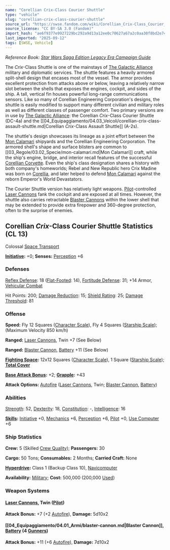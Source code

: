 ```yaml
---
name: "Corellian Crix-Class Courier Shuttle"
type: "vehicle"
slug: "corellian-crix-class-courier-shuttle"
source_url: "https://swse.fandom.com/wiki/Corellian_Crix-Class_Courier_Shuttle"
source_license: "CC BY-SA 3.0 (Fandom)"
import_hash: "ae6f9377e9927229bc292a9d13a12ee0c70627a67a2c0aa30f8bd2e744cf69a5"
last_imported: "2025-09-12"
tags: [SWSE, Vehicle]
---
```

*Reference Book: [Star Wars Saga Edition Legacy Era Campaign Guide](https://swse.fandom.com/wiki/Star_Wars_Saga_Edition_Legacy_Era_Campaign_Guide)*

The *Crix*-Class Shuttle is one of the mainstays of [The Galactic Alliance](https://swse.fandom.com/wiki/The_Galactic_Alliance) military and diplomatic services. The shuttle features a heavily armored split-shell design that encases most of the vessel. The armor provides excellent protection from attacks above or below, leaving a relatively narrow slot between the shells that exposes the engines, cockpit, and sides of the ship. A tall, vertical fin houses powerful long-range communications sensors. Like so many of Corellian Engineering Corporation's designs, the shuttle is easily modified to support many different civilian and military roles as well as different classes of passenger comfort. Two primary versions are in use by [The Galactic Alliance](https://swse.fandom.com/wiki/The_Galactic_Alliance): the Corellian *Crix*-Class Courier Shuttle (DC-4a) and the [[04_Equipaggiamento/04.03_Veicoli/corellian-crix-class-assault-shuttle.md|Corellian *Crix*-Class Assault Shuttle]] (A-2s). 

The shuttle's design showcases its lineage as a joint effort between the [Mon Calamari](https://swse.fandom.com/wiki/Mon_Calamari_(Planet)) shipyards and the Corellian Engineering Corporation. The armored shell's shape and surface blisters are common to [[03_Regole/03.02_Specie/mon-calamari.md|Mon Calamari]] craft, while the ship's engine, bridge, and interior recall features of the successful [Corellian Corvette](https://swse.fandom.com/wiki/Corellian_Corvette). Even the ship's class designation shares a history with both company's homeworlds; Rebel and New Republic hero Crix Madine was born on [Corellia](https://swse.fandom.com/wiki/Corellia), and later helped to defend [Mon Calamari](https://swse.fandom.com/wiki/Mon_Calamari_(Planet)) against the reborn Emperor's World Devastators. 

The Courier Shuttle version has relatively light weapons. [Pilot](https://swse.fandom.com/wiki/Pilot_(Vehicle_Combat))-controlled [Laser Cannons](https://swse.fandom.com/wiki/Laser_Cannons) fank the cockpit and are exposed at all times. However, the shuttle also carries retractable [Blaster Cannons](https://swse.fandom.com/wiki/Blaster_Cannons) within the lower shell that may be extended to provide extra firepower and 360-degree protection, often to the surprise of enemies.

## Corellian *Crix*-Class Courier Shuttle Statistics (CL 13)
Colossal [Space Transport](https://swse.fandom.com/wiki/Space_Transport)

**[Initiative](https://swse.fandom.com/wiki/Initiative):** +0; **Senses:** [Perception](https://swse.fandom.com/wiki/Perception) +6
### Defenses
[Reflex Defense](https://swse.fandom.com/wiki/Reflex_Defense_(Vehicles)): 18 ([Flat-Footed](https://swse.fandom.com/wiki/Flat-Footed): 14), [Fortitude Defense](https://swse.fandom.com/wiki/Fortitude_Defense_(Vehicles)): 31; +14 Armor, [Vehicular Combat](https://swse.fandom.com/wiki/Vehicular_Combat)

Hit Points: 200; [Damage Reduction](https://swse.fandom.com/wiki/Damage_Reduction): 15; [Shield Rating](https://swse.fandom.com/wiki/Shield_Rating): 25; [Damage Threshold](https://swse.fandom.com/wiki/Damage_Threshold_(Vehicles)): 81
### Offense
**Speed:** Fly 12 Squares ([Character Scale](https://swse.fandom.com/wiki/Character_Scale)), Fly 4 Squares ([Starship Scale](https://swse.fandom.com/wiki/Starship_Scale)); (Maximum Velocity 850 km/h)

**Ranged:** [Laser Cannons](https://swse.fandom.com/wiki/Laser_Cannons), Twin +7 (See Below)

**Ranged:** [Blaster Cannon](https://swse.fandom.com/wiki/Blaster_Cannon_(Vehicles)), [Battery](https://swse.fandom.com/wiki/Battery) +11 (See Below)

**[Fighting Space](https://swse.fandom.com/wiki/Fighting_Space):** 12x12 Squares ([Character Scale](https://swse.fandom.com/wiki/Character_Scale)), 1 Square ([Starship Scale](https://swse.fandom.com/wiki/Starship_Scale)); **[Total Cover](https://swse.fandom.com/wiki/Total_Cover)**

**[Base Attack Bonus](https://swse.fandom.com/wiki/Base_Attack_Bonus):** +2; **[Grapple](https://swse.fandom.com/wiki/Grapple):** +43

**Attack Options:** [Autofire](https://swse.fandom.com/wiki/Autofire_(Vehicle_Combat)) ([Laser Cannons](https://swse.fandom.com/wiki/Laser_Cannons), Twin; [Blaster Cannon](https://swse.fandom.com/wiki/Blaster_Cannon_(Vehicles)), [Battery](https://swse.fandom.com/wiki/Battery))
### Abilities
[Strength](https://swse.fandom.com/wiki/Strength): 52, [Dexterity](https://swse.fandom.com/wiki/Dexterity): 18, [Constitution](https://swse.fandom.com/wiki/Constitution): -, [Intelligence](https://swse.fandom.com/wiki/Intelligence): 16

**[Skills](https://swse.fandom.com/wiki/Skills):** [Initiative](https://swse.fandom.com/wiki/Initiative) +0, [Mechanics](https://swse.fandom.com/wiki/Mechanics) +6, [Perception](https://swse.fandom.com/wiki/Perception) +6, [Pilot](https://swse.fandom.com/wiki/Pilot) +0, [Use Computer](https://swse.fandom.com/wiki/Use_Computer) +6
### Ship Statistics
**Crew:** 5 (Skilled [Crew Quality](https://swse.fandom.com/wiki/Crew_Quality)); **Passengers:** 30

**Cargo:** 50 Tons; **Consumables:** 2 Months; **Carried Craft:** None

**[Hyperdrive](https://swse.fandom.com/wiki/Hyperdrive):** Class 1 (Backup Class 10), [Navicomputer](https://swse.fandom.com/wiki/Navicomputer)

**Availability:** [Military](https://swse.fandom.com/wiki/Military); **Cost:** 500,000 (200,000 [Used](https://swse.fandom.com/wiki/Used))
### Weapon Systems
#### **[Laser Cannons](https://swse.fandom.com/wiki/Laser_Cannons), Twin ([Pilot](https://swse.fandom.com/wiki/Pilot_(Vehicle_Combat)))**
**Attack Bonus:** +7 (+2 [Autofire](https://swse.fandom.com/wiki/Autofire_(Vehicle_Combat))), **Damage:** 5d10x2
#### **[[04_Equipaggiamento/04.01_Armi/blaster-cannon.md|Blaster Cannon]], [Battery](https://swse.fandom.com/wiki/Battery) (4 [Gunners](https://swse.fandom.com/wiki/Gunners))**
**Attack Bonus:** +11 (+6 [Autofire](https://swse.fandom.com/wiki/Autofire_(Vehicle_Combat))), **Damage:** 7d10x2
